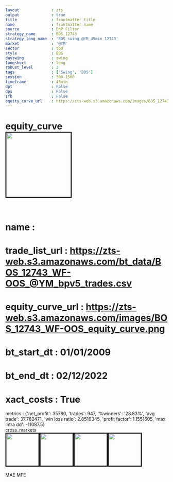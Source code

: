 ```yaml
---
layout              : zts
output              : true
title               : frontmatter title
name                : frontmatter name
source              : DnP Filter
strategy_name       : BOS_12743
strategy_long_name  : 'BOS_swing_@YM_45min_12743'
market              : '@YM'
sector              : tbd
style               : BOS
dayswing            : swing
longshort           : long
robust_level        : 3
tags                : ['Swing', 'BOS']
session             : 300-1500
timeframe           : 45min
dpt                 : False
dps                 : False
sfb                 : False
equity_curve_url    : https://zts-web.s3.amazonaws.com/images/BOS_12743_WF-OOS_equity_curve.png
---
```

equity_curve<br>
<img src='https://zts-web.s3.amazonaws.com/images/BOS_12743_WF-OOS_equity_curve.png' alt='' border=3 height=200><br><br>
================
name                : <br>
================
trade_list_url      : https://zts-web.s3.amazonaws.com/bt_data/BOS_12743_WF-OOS_@YM_bpv5_trades.csv<br>
================
equity_curve_url    : https://zts-web.s3.amazonaws.com/images/BOS_12743_WF-OOS_equity_curve.png<br>
================
bt_start_dt         : 01/01/2009<br>
================
bt_end_dt           : 02/12/2022<br>
================
xact_costs          : True<br>
================
metrics             : {'net_profit': 35780, 'trades': 947, '%winners': '28.83%', 'avg trade': 37.782471, 'win loss ratio': 2.8519345, 'profit factor': 1.1551605, 'max intra dd': -11087.5}<br>
cross_markets<br>
<img src='https://zts-web.s3.amazonaws.com/images/BOS_12743_GrpStress_@EMD_equity_curve.png' alt='' border=3 height=100><img src='https://zts-web.s3.amazonaws.com/images/BOS_12743_GrpStress_@ES_equity_curve.png' alt='' border=3 height=100><img src='https://zts-web.s3.amazonaws.com/images/BOS_12743_GrpStress_@RTY_equity_curve.png' alt='' border=3 height=100><img src='https://zts-web.s3.amazonaws.com/images/BOS_12743_GrpStress_@NQ_equity_curve.png' alt='' border=3 height=100><br><br>
MAE
MFE
